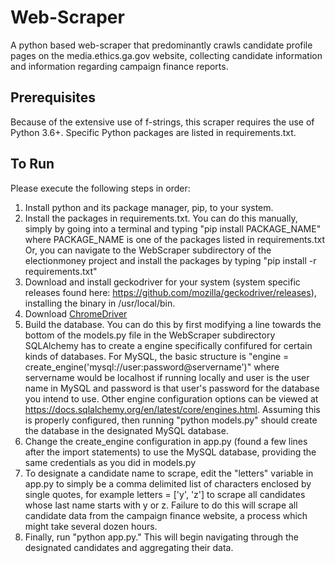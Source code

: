 # Web-Scraper

A python based web-scraper that predominantly crawls candidate profile pages on the media.ethics.ga.gov website, collecting candidate information and information regarding campaign finance reports.

## Prerequisites
Because of the extensive use of f-strings, this scraper requires the use of Python 3.6+. Specific Python packages are listed in requirements.txt.

## To Run
Please execute the following steps in order:
1. Install python and its package manager, pip, to your system.
1. Install the packages in requirements.txt.
You can do this manually, simply by going into a terminal and typing "pip install PACKAGE_NAME"
where PACKAGE_NAME is one of the packages listed in requirements.txt
Or, you can navigate to the WebScraper subdirectory of the electionmoney project and install
the packages by typing "pip install -r requirements.txt"
1. Download and install geckodriver for your system (system specific releases found here: https://github.com/mozilla/geckodriver/releases), 
installing the binary in /usr/local/bin.
1. Download [ChromeDriver](https://sites.google.com/a/chromium.org/chromedriver/downloads)
1. Build the database.
You can do this by first modifying a line towards the bottom of the models.py file in the WebScraper subdirectory
SQLAlchemy has to create a engine specifically confifured for certain kinds of databases. For MySQL, the basic structure is
"engine = create_engine('mysql://user:password@servername')" where servername would be localhost if running locally and user
is the user name in MySQL and password is that user's password for the database you intend to use.
Other engine configuration options can be viewed at https://docs.sqlalchemy.org/en/latest/core/engines.html.
Assuming this is properly configured, then running "python models.py" should create the database in the designated MySQL database.
1. Change the create_engine configuration in app.py (found a few lines after the import statements) to use the MySQL database, 
providing the same credentials as you did in models.py
1. To designate a candidate name to scrape, edit the "letters" variable in app.py to simply be a comma delimited list of characters
enclosed by single quotes, for example letters = ['y', 'z'] to scrape all candidates whose last name starts with y or z. 
Failure to do this will scrape all candidate data from the campaign finance website, a process which might take several dozen hours.
1. Finally, run "python app.py." This will begin navigating through the designated candidates and aggregating their data.

